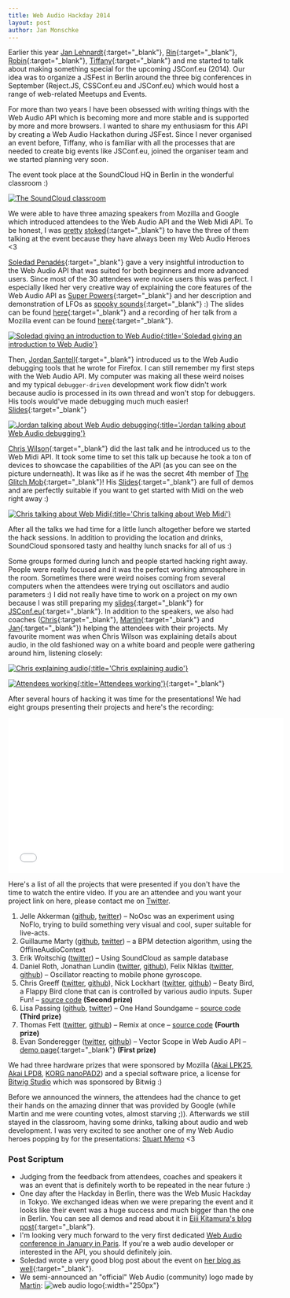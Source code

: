```yaml
---
title: Web Audio Hackday 2014
layout: post
author: Jan Monschke
---
```


Earlier this year [Jan Lehnardt](https://twitter.com/janl){:target="_blank"}, [Rin](https://twitter.com/rinpaku){:target="_blank"}, [Robin](https://twitter.com/rmehner){:target="_blank"}, [Tiffany](https://twitter.com/theophani){:target="_blank"} and me started to talk about making something special for the upcoming JSConf.eu (2014). Our idea was to organize a JSFest in Berlin around the three big conferences in September (Reject.JS, CSSConf.eu and JSConf.eu) which would host a range of web-related Meetups and Events.

For more than two years I have been obsessed with writing things with the Web Audio API which is becoming more and more stable and is supported by more and more browsers. I wanted to share my enthusiasm for this API by creating a Web Audio Hackathon during JSFest. Since I never organised an event before, Tiffany, who is familiar with all the processes that are needed to create big events like JSConf.eu, joined the organiser team and we started planning very soon.

The event took place at the SoundCloud HQ in Berlin in the wonderful classroom :)

[![The SoundCloud classroom](/images/webaudiohackday-2014/everybodyworking3.jpg)](/images/webaudiohackday-2014/everybodyworking3.jpg)

We were able to have three amazing speakers from Mozilla and Google which introduced attendees to the Web Audio API and the Web Midi API. To be honest, I was [pretty](https://twitter.com/thedeftone/status/498877909525090304) [stoked](https://twitter.com/thedeftone/status/497779074585329664){:target="_blank"} to have the three of them talking at the event because they have always been my Web Audio Heroes <3

[Soledad Penadés](https://twitter.com/supersole){:target="_blank"} gave a very insightful introduction to the Web Audio API that was suited for both beginners and more advanced users. Since most of the 30 attendees were novice users this was perfect. I especially liked her very creative way of explaining the core features of the Web Audio API as [Super Powers](http://soledadpenades.com/files/t/berlin-webaudio-hackday-2014/#38){:target="_blank"} and her description and demonstration of LFOs as [spooky sounds](http://soledadpenades.com/files/t/berlin-webaudio-hackday-2014/#54){:target="_blank"} :) The slides can be found [here](http://soledadpenades.com/files/t/berlin-webaudio-hackday-2014/){:target="_blank"} and a recording of her talk from a Mozilla event can be found [here](https://air.mozilla.org/introduction-to-web-audio/){:target="_blank"}.

[![Soledad giving an introduction to Web Audio](/images/webaudiohackday-2014/soletalking.jpg){:title='Soledad giving an introduction to Web Audio'}](/images/webaudiohackday-2014/soletalking.jpg)

Then, [Jordan Santell](https://twitter.com/jsantell){:target="_blank"} introduced us to the Web Audio debugging tools that he wrote for Firefox. I can still remember my first steps with the Web Audio API. My computer was making all these weird noises and my typical `debugger-driven` development work flow didn't work because audio is processed in its own thread and won't stop for debuggers. His tools would've made debugging much much easier! [Slides](http://jsantell.github.io/web-audio-tools-presentation/){:target="_blank"}

[![Jordan talking about Web Audio debugging](/images/webaudiohackday-2014/jordantalking.jpg){:title='Jordan talking about Web Audio debugging'}](/images/webaudiohackday-2014/jordantalking.jpg)

[Chris Wilson](https://twitter.com/cwilso){:target="_blank"} did the last talk and he introduced us to the Web Midi API. It took some time to set this talk up because he took a ton of devices to showcase the capabilities of the API (as you can see on the picture underneath). It was like as if he was the secret 4th member of [The Glitch Mob](https://soundcloud.com/theglitchmob){:target="_blank"}! His [Slides](http://webaudiodemos.appspot.com/slides/webmidi.html){:target="_blank"} are full of demos and are perfectly suitable if you want to get started with Midi on the web right away :)

[![Chris talking about Web Midi](/images/webaudiohackday-2014/christalking.jpg){:title='Chris talking about Web Midi'}](/images/webaudiohackday-2014/christalking.jpg)

After all the talks we had time for a little lunch altogether before we started the hack sessions. In addition to providing the location and drinks, SoundCloud sponsored tasty and healthy lunch snacks for all of us :)

Some groups formed during lunch and people started hacking right away. People were really focused and it was the perfect working atmosphere in the room. Sometimes there were weird noises coming from several computers when the attendees were trying out oscillators and audio parameters :) I did not really have time to work on a project on my own because I was still preparing my [slides](http://janmonschke.com/JSConf2014/){:target="_blank"} for [JSConf.eu](http://2014.jsconf.eu/speakers/#/speakers/jan-monschke-using-the-web-for-music-production-and-for-live-performances){:target="_blank"}. In addition to the speakers, we also had coaches ([Chris](https://github.com/chrisguttandin){:target="_blank"}, [Martin](https://twitter.com/woodworker){:target="_blank"} and [Jan](https://twitter.com/halfbyte){:target="_blank"}) helping the attendees with their projects. My favourite moment was when Chris Wilson was explaining details about audio, in the old fashioned way on a white board and people were gathering around him, listening closely:

[![Chris explaining audio](/images/webaudiohackday-2014/chriswilsonexplainingthings.jpg){:title='Chris explaining audio'}](/images/webaudiohackday-2014/chriswilsonexplainingthings.jpg)

[![Attendees working](/images/webaudiohackday-2014/everybodyworking2.jpg){:title='Attendees working'}](/images/webaudiohackday-2014/everybodyworking2.jpg){:target="_blank"}

After several hours of hacking it was time for the presentations! We had eight groups presenting their projects and here's the recording:

<iframe class="video-embed" width="560" height="315" src="//www.youtube.com/embed/atJgvEBn6qg" frameborder="0" allowfullscreen></iframe>

Here's a list of all the projects that were presented if you don't have the time to watch the entire video. If you are an attendee and you want your project link on here, please contact me on [Twitter](https://twitter.com/thedeftone).

1. Jelle Akkerman ([github](https://github.com/jellea), [twitter](https://twitter.com/jellea)) – NoOsc was an experiment using NoFlo, trying to build something very visual and cool, super suitable for live-acts.
2. Guillaume Marty ([github](https://github.com/gmarty), [twitter](https://twitter.com/g_marty)) – a BPM detection algorithm, using the OfflineAudioContext
3. Erik Woitschig ([twitter](https://twitter.com/iam_bnz)) – Using SoundCloud as sample database
4. Daniel Roth, Jonathan Lundin ([twitter](https://twitter.com/mr_lundis), [github](https://github.com/mrlundis)), Felix Niklas ([twitter](https://twitter.com/mrflix), [github](https://github.com/mrflix)) – Oscillator reacting to mobile phone gyroscope.
5. Chris Greeff ([twitter](https://twitter.com/greevz), [github](https://github.com/chrisgreeff)), Nick Lockhart ([twitter](https://twitter.com/nickolockhart), [github](https://github.com/N1ck)) – Beaty Bird, a Flappy Bird clone that can is controlled by various audio inputs. Super Fun! – [source code](https://github.com/N1ck/beaty-bird) __(Second prize)__
6. Lisa Passing ([github](https://github.com/lislis), [twitter](https://twitter.com/lisapassing)) – One Hand Soundgame – [source code](https://github.com/lislis/onehandsoundgame) __(Third prize)__
7. Thomas Fett ([twitter](https://twitter.com/FettThomas), [github](https://github.com/ThomasFett)) – Remix at once – [source code](https://github.com/kollektivpp/remix-at-once) __(Fourth prize)__
8. Evan Sonderegger ([twitter](https://twitter.com/esonderegger), [github](https://github.com/esonderegger)) – Vector Scope in Web Audio API – [demo page](http://webaudiometers.rpy.xyz/#){:target="_blank"} __(First prize)__

We had three hardware prizes that were sponsored by Mozilla ([Akai LPK25](http://www.amazon.de/gp/product/B002M8GBDI/ref=oh_aui_detailpage_o02_s00?ie=UTF8&psc=1), [Akai LPD8](http://www.amazon.de/gp/product/B002M8EEW8/ref=oh_aui_detailpage_o01_s00?ie=UTF8&psc=1), [KORG nanoPAD2](http://www.amazon.de/gp/product/B004M8YPKM/ref=oh_aui_detailpage_o00_s00?ie=UTF8&psc=1)) and a special software price, a license for [Bitwig Studio](https://www.bitwig.com/en/bitwig-studio/overview.html) which was sponsored by Bitwig :)

Before we announced the winners, the attendees had the chance to get their hands on the amazing dinner that was provided by Google (while Martin and me were counting votes, almost starving ;)). Afterwards we still stayed in the classroom, having some drinks, talking about audio and web development. I was very excited to see another one of my Web Audio heroes popping by for the presentations: [Stuart Memo](https://twitter.com/stuartmemo) <3

### Post Scriptum

- Judging from the feedback from attendees, coaches and speakers it was an event that is definitely worth to be repeated in the near future :)
- One day after the Hackday in Berlin, there was the Web Music Hackday in Tokyo. We exchanged ideas when we were preparing the event and it looks like their event was a huge success and much bigger than the one in Berlin. You can see all demos and read about it in [Eiji Kitamura's blog post](http://blog.agektmr.com/2014/09/event-report-web-music-hackathon-3.html){:target="_blank"}.
- I'm looking very much forward to the very first dedicated [Web Audio conference in January in Paris](http://wac.ircam.fr/). If you're a web audio developer or interested in the API, you should definitely join.
- Soledad wrote a very good blog post about the event on [her blog as well](http://soledadpenades.com/2014/09/26/berlin-web-audio-hack-day-2014/){:target="_blank"}.
- We semi-announced an "official" Web Audio (community) logo made by [Martin](https://twitter.com/woodworker): ![web audio logo](http://prolope.de/svg/webaudio-js.svg){:width="250px"}